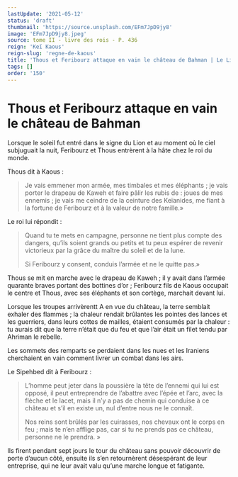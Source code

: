 ```yaml
---
lastUpdate: '2021-05-12'
status: 'draft'
thumbnail: 'https://source.unsplash.com/EFm7JpD9jy8'
image: 'EFm7JpD9jy8.jpeg'
source: tome II - livre des rois - P. 436
reign: 'Keï Kaous'
reign-slug: 'regne-de-kaous'
title: 'Thous et Feribourz attaque en vain le château de Bahman | Le Livre des Rois | Shâhnâmeh'
tags: []
order: '150'
---
```


# Thous et Feribourz attaque en vain le château de Bahman

Lorsque le soleil fut entré dans le signe du Lion et au moment où le ciel subjuguait la nuit, Feribourz et Thous entrèrent à la hâte chez le roi du monde.

Thous dit à Kaous :

> Je vais emmener mon armée, mes timbales et mes éléphants ; je vais porter le drapeau de Kaweh et faire pâlir les rubis de : joues de mes ennemis ; je vais me ceindre de la ceinture des Keïanides, me fiant à la fortune de Feribourz et à la valeur de notre famille.»

Le roi lui répondit :

> Quand tu te mets en campagne, personne ne tient plus compte des dangers, qu’ils soient grands ou petits et tu peux espérer de revenir victorieux par la grâce du maître du soleil et de la lune.
>
> Si Feribourz y consent, conduis l’armée et ne le quitte pas.»

Thous se mit en marche avec le drapeau de Kaweh ; il y avait dans l’armée quarante braves portant des bottines d’or ; Feribourz fils de Kaous occupait le centre et Thous, avec ses éléphants et son cortège, marchait devant lui.

Lorsque les troupes arrivèrentt A en vue du château, la terre semblait exhaler des flammes ; la chaleur rendait brûlantes les pointes des lances et les guerriers, dans leurs cottes de mailles, étaient consumés par la chaleur : tu aurais dit que la terre n’était que du feu et que l’air était un filet tendu par Ahriman le rebelle.

Les sommets des remparts se perdaient dans les nues et les Iraniens cherchaient en vain comment livrer un combat dans les airs.

Le Sipehbed dit à Feribourz :

> L’homme peut jeter dans la poussière la tête de l’ennemi qui lui est opposé, il peut entreprendre de l’abattre avec l’épée et l’arc, avec la flèche et le lacet, mais il n’y a pas de chemin qui conduise à ce château et s’il en existe un, nul d’entre nous ne le connaît.
>
> Nos reins sont brûlés par les cuirasses, nos chevaux ont le corps en feu ; mais te n’en afflige pas, car si tu ne prends pas ce château, personne ne le prendra. »

Ils firent pendant sept jours le tour du château sans pouvoir découvrir de porte d’aucun côté, ensuite ils s’en retournèrent désespérant de leur entreprise, qui ne leur avait valu qu’une marche longue et fatigante.
